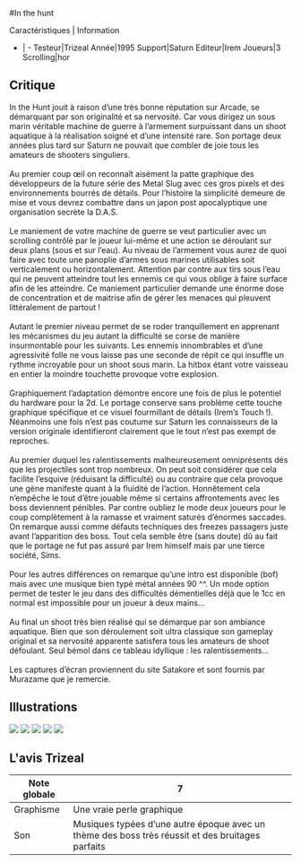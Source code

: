 #In the hunt

Caractéristiques | Information
- | -
Testeur|Trizeal
Année|1995
Support|Saturn
Editeur|Irem
Joueurs|3
Scrolling|hor

## Critique
In the Hunt jouit à raison d’une très bonne réputation sur Arcade, se démarquant par son originalité et sa nervosité. Car vous dirigez un sous marin véritable machine de guerre à l’armement surpuissant dans un shoot aquatique à la réalisation soigné et d’une intensité rare. Son portage deux années plus tard sur Saturn ne pouvait que combler de joie tous les amateurs de shooters singuliers.<br/><br/>Au premier coup œil on reconnaît aisément la patte graphique des développeurs de la future série des Metal Slug avec ces gros pixels et des environnements bourrés de détails. Pour l’histoire la simplicité demeure de mise et vous devrez combattre dans un japon post apocalyptique une organisation secrète la D.A.S.<br/><br/>Le maniement de votre machine de guerre se veut particulier avec un scrolling contrôlé par le joueur lui-même et une action se déroulant sur deux plans (sous et sur l’eau). Au niveau de l’armement vous aurez de quoi faire avec toute une panoplie d’armes sous marines utilisables soit verticalement ou horizontalement. Attention par contre aux tirs sous l’eau qui ne peuvent atteindre tout les ennemis ce qui vous oblige à faire surface afin de les atteindre. Ce maniement particulier demande une énorme dose de concentration et de maitrise afin de gérer les menaces qui pleuvent littéralement de partout !<br/><br/>Autant le premier niveau permet de se roder tranquillement en apprenant les mécanismes du jeu autant la difficulté se corse de manière insurmontable pour les suivants. Les ennemis innombrables et d’une agressivité folle ne vous laisse pas une seconde de répit ce qui insuffle un rythme incroyable pour un shoot sous marin. La hitbox étant votre vaisseau en entier la moindre touchette provoque votre explosion.<br/><br/>Graphiquement l’adaptation démontre encore une fois de plus le potentiel du hardware pour la 2d. Le portage conserve sans problème cette touche graphique spécifique et ce visuel fourmillant de détails (Irem’s Touch !). Néanmoins une fois n’est pas coutume sur Saturn les connaisseurs de la version originale identifieront clairement que le tout n’est pas exempt de reproches.<br/><br/>Au premier duquel les ralentissements malheureusement omniprésents dés que les projectiles sont trop nombreux. On peut soit considérer que cela facilite l’esquive (réduisant la difficulté) ou au contraire que cela provoque une gène manifeste quant à la fluidité de l’action. Honnêtement cela n’empêche le tout d’être jouable même si certains affrontements avec les boss deviennent pénibles. Par contre oubliez le mode deux joueurs pour le coup complètement à la ramasse et vraiment saturés d’énormes saccades. On remarque aussi comme défauts techniques des freezes passagers juste avant l’apparition des boss. Tout cela semble être (sans doute) dû au fait que le portage ne fut pas assuré par Irem himself mais par une tierce société, Sims.<br/><br/>Pour les autres différences on remarque qu’une intro est disponible (bof) mais avec une musique bien typé métal années 90 ^^. Un mode option permet de tester le jeu dans des difficultés démentielles déjà que le 1cc en normal est impossible pour un joueur à deux mains…<br/><br/>Au final un shoot très bien réalisé qui se démarque par son ambiance aquatique. Bien que son déroulement soit ultra classique son gameplay original et sa nervosité apparente satisfera tous les amateurs de shoot défoulant. Seul bémol dans ce tableau idyllique : les ralentissements…<br/><br/>Les captures d’écran proviennent du site Satakore et sont fournis par Murazame que je remercie.<br/>

## Illustrations
![](http://www.shmup.com/images/thumbs/img_fiche_1_1373.jpg)
![](http://www.shmup.com/images/thumbs/img_fiche_2_1373.jpg)
![](http://www.shmup.com/images/thumbs/img_fiche_3_1373.jpg)
![](http://www.shmup.com/images/thumbs/img_fiche_4_1373.jpg)
![](http://www.shmup.com/images/thumbs/img_fiche_5_1373.jpg)

## L'avis Trizeal
Note globale|7
-|-
Graphisme|Une vraie perle graphique 
Son|Musiques typées d’une autre époque avec un thème des boss très réussit et des bruitages parfaits
